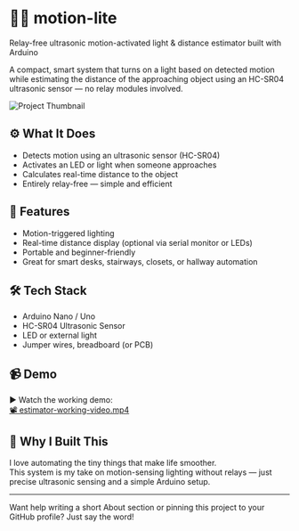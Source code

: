 # 🚶‍♂️ motion-lite  
Relay-free ultrasonic motion-activated light & distance estimator built with Arduino

A compact, smart system that turns on a light based on detected motion while estimating the distance of the approaching object using an HC-SR04 ultrasonic sensor — no relay modules involved.

![Project Thumbnail](media/7edf0de3-a4c5-4b03-8bce-4a2cb539e4d2.png)

## ⚙️ What It Does

- Detects motion using an ultrasonic sensor (HC-SR04)
- Activates an LED or light when someone approaches
- Calculates real-time distance to the object
- Entirely relay-free — simple and efficient

## 🎯 Features

- Motion-triggered lighting
- Real-time distance display (optional via serial monitor or LEDs)
- Portable and beginner-friendly
- Great for smart desks, stairways, closets, or hallway automation

## 🛠 Tech Stack

- Arduino Nano / Uno  
- HC-SR04 Ultrasonic Sensor  
- LED or external light  
- Jumper wires, breadboard (or PCB)

## 📹 Demo

▶️ Watch the working demo:  
[📽 estimator-working-video.mp4](media/estimator-working-video.mp4)

## 💬 Why I Built This

I love automating the tiny things that make life smoother.  
This system is my take on motion-sensing lighting without relays — just precise ultrasonic sensing and a simple Arduino setup.

---

Want help writing a short About section or pinning this project to your GitHub profile? Just say the word!
